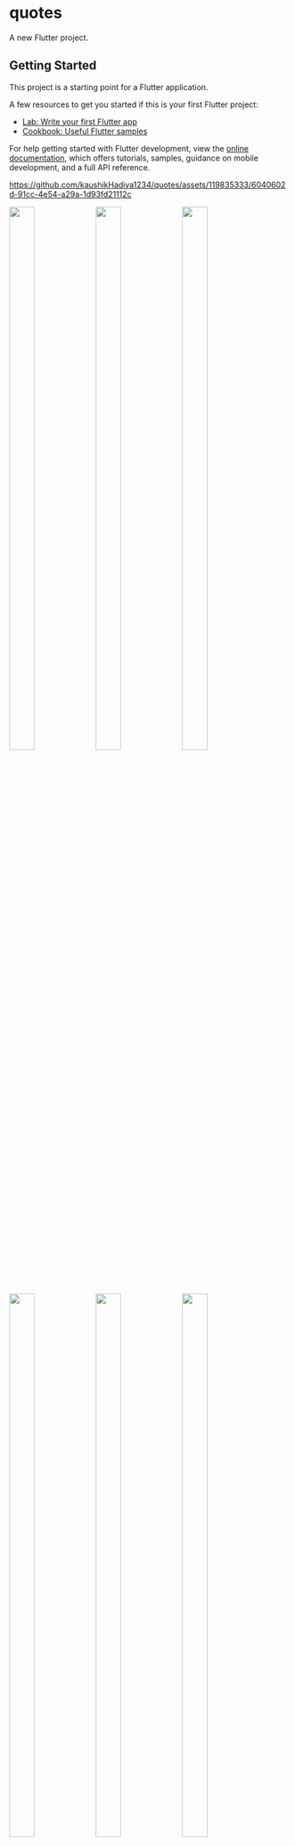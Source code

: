 # quotes

A new Flutter project.

## Getting Started

This project is a starting point for a Flutter application.

A few resources to get you started if this is your first Flutter project:

- [Lab: Write your first Flutter app](https://docs.flutter.dev/get-started/codelab)
- [Cookbook: Useful Flutter samples](https://docs.flutter.dev/cookbook)

For help getting started with Flutter development, view the
[online documentation](https://docs.flutter.dev/), which offers tutorials,
samples, guidance on mobile development, and a full API reference.

<p>



https://github.com/kaushikHadiya1234/quotes/assets/119835333/6040602d-91cc-4e54-a29a-1d93fd21112c






<img src="https://github.com/kaushikHadiya1234/quotes/assets/119835333/78b7d69b-34b5-4534-891e-8498eb830d69" height="50%" width="30%">
<img src="https://github.com/kaushikHadiya1234/quotes/assets/119835333/ae57039f-5d26-4aff-a8e2-25348580439f" height="50%" width="30%">
<img src="https://github.com/kaushikHadiya1234/quotes/assets/119835333/6911fab4-2a9e-4ae5-9aa3-b88d6c358926" height="50%" width="30%">
<img src="https://github.com/kaushikHadiya1234/quotes/assets/119835333/0a789b03-e975-42aa-8055-16924da2145f" height="50%" width="30%">
<img src="https://github.com/kaushikHadiya1234/quotes/assets/119835333/be3fee96-ec2a-4903-815b-156aca9a7b42" height="50%" width="30%">
<img src="https://github.com/kaushikHadiya1234/quotes/assets/119835333/ac9cd219-176e-4e0d-8a18-82513be16c31" height="50%" width="30%">
<img src="https://github.com/kaushikHadiya1234/quotes/assets/119835333/2bb38803-bde4-42bf-9190-c426120ac38c" height="50%" width="30%">
<img src="https://github.com/kaushikHadiya1234/quotes/assets/119835333/85b71c78-a457-4a6c-a7f7-0103616f104c" height="50%" width="30%">
  
</p>




